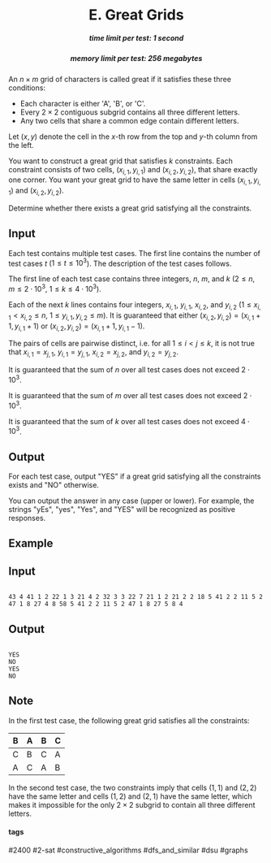 <h1 style='text-align: center;'> E. Great Grids</h1>

<h5 style='text-align: center;'>time limit per test: 1 second</h5>
<h5 style='text-align: center;'>memory limit per test: 256 megabytes</h5>

An $n \times m$ grid of characters is called great if it satisfies these three conditions: 

* Each character is either 'A', 'B', or 'C'.
* Every $2 \times 2$ contiguous subgrid contains all three different letters.
* Any two cells that share a common edge contain different letters.

Let $(x,y)$ denote the cell in the $x$-th row from the top and $y$-th column from the left.

You want to construct a great grid that satisfies $k$ constraints. Each constraint consists of two cells, $(x_{i,1},y_{i,1})$ and $(x_{i,2},y_{i,2})$, that share exactly one corner. You want your great grid to have the same letter in cells $(x_{i,1},y_{i,1})$ and $(x_{i,2},y_{i,2})$.

Determine whether there exists a great grid satisfying all the constraints. 

## Input

Each test contains multiple test cases. The first line contains the number of test cases $t$ ($1 \le t \le 10^3$). The description of the test cases follows.

The first line of each test case contains three integers, $n$, $m$, and $k$ ($2 \le n,m \le 2 \cdot 10^3$, $1 \le k \le 4 \cdot 10^3$).

Each of the next $k$ lines contains four integers, $x_{i,1}$, $y_{i,1}$, $x_{i,2}$, and $y_{i,2}$ ($1 \le x_{i,1} < x_{i,2} \le n$, $1 \le y_{i,1},y_{i,2} \le m$). It is guaranteed that either $(x_{i,2},y_{i,2}) = (x_{i,1}+1,y_{i,1}+1)$ or $(x_{i,2},y_{i,2}) = (x_{i,1}+1,y_{i,1}-1)$.

The pairs of cells are pairwise distinct, i.e. for all $1 \le i < j \le k$, it is not true that $x_{i,1} = x_{j,1}$, $y_{i,1} = y_{j,1}$, $x_{i,2} = x_{j,2}$, and $y_{i,2} = y_{j,2}$.

It is guaranteed that the sum of $n$ over all test cases does not exceed $2 \cdot 10^3$.

It is guaranteed that the sum of $m$ over all test cases does not exceed $2 \cdot 10^3$.

It is guaranteed that the sum of $k$ over all test cases does not exceed $4 \cdot 10^3$.

## Output

For each test case, output "YES" if a great grid satisfying all the constraints exists and "NO" otherwise.

You can output the answer in any case (upper or lower). For example, the strings "yEs", "yes", "Yes", and "YES" will be recognized as positive responses.

## Example

## Input


```

43 4 41 1 2 22 1 3 21 4 2 32 3 3 22 7 21 1 2 21 2 2 18 5 41 2 2 11 5 2 47 1 8 27 4 8 58 5 41 2 2 11 5 2 47 1 8 27 5 8 4
```
## Output


```

YES
NO
YES
NO

```
## Note

In the first test case, the following great grid satisfies all the constraints: 

| B | A | B | C |
| --- | --- | --- | --- |
| C | B | C | A |
| A | C | A | B |



In the second test case, the two constraints imply that cells $(1,1)$ and $(2,2)$ have the same letter and cells $(1,2)$ and $(2,1)$ have the same letter, which makes it impossible for the only $2 \times 2$ subgrid to contain all three different letters.



#### tags 

#2400 #2-sat #constructive_algorithms #dfs_and_similar #dsu #graphs 
